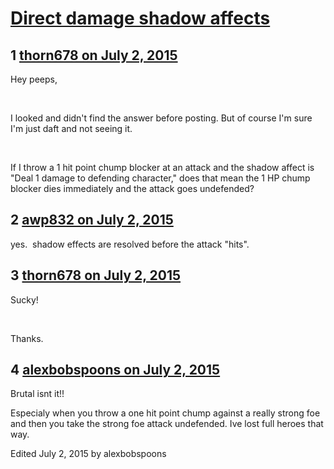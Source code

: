 # [Direct damage shadow affects](https://community.fantasyflightgames.com/topic/181677-direct-damage-shadow-affects/)

## 1 [thorn678 on July 2, 2015](https://community.fantasyflightgames.com/topic/181677-direct-damage-shadow-affects/?do=findComment&comment=1678985)

Hey peeps,

 

I looked and didn't find the answer before posting. But of course I'm sure I'm just daft and not seeing it.

 

If I throw a 1 hit point chump blocker at an attack and the shadow affect is "Deal 1 damage to defending character," does that mean the 1 HP chump blocker dies immediately and the attack goes undefended?

## 2 [awp832 on July 2, 2015](https://community.fantasyflightgames.com/topic/181677-direct-damage-shadow-affects/?do=findComment&comment=1678998)

yes.  shadow effects are resolved before the attack "hits".

## 3 [thorn678 on July 2, 2015](https://community.fantasyflightgames.com/topic/181677-direct-damage-shadow-affects/?do=findComment&comment=1679015)

Sucky!

 

Thanks.

## 4 [alexbobspoons on July 2, 2015](https://community.fantasyflightgames.com/topic/181677-direct-damage-shadow-affects/?do=findComment&comment=1679372)

Brutal isnt it!!

Especialy when you throw a one hit point chump against a really strong foe and then you take the strong foe attack undefended. Ive lost full heroes that way.

Edited July 2, 2015 by alexbobspoons

